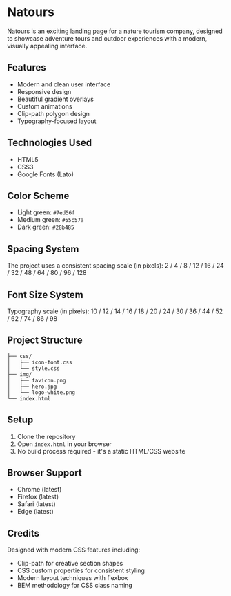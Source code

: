 # Natours

Natours is an exciting landing page for a nature tourism company, designed to showcase adventure tours and outdoor experiences with a modern, visually appealing interface.

## Features

- Modern and clean user interface
- Responsive design
- Beautiful gradient overlays
- Custom animations
- Clip-path polygon design
- Typography-focused layout

## Technologies Used

- HTML5
- CSS3
- Google Fonts (Lato)

## Color Scheme

- Light green: `#7ed56f`
- Medium green: `#55c57a`
- Dark green: `#28b485`

## Spacing System

The project uses a consistent spacing scale (in pixels):
2 / 4 / 8 / 12 / 16 / 24 / 32 / 48 / 64 / 80 / 96 / 128

## Font Size System

Typography scale (in pixels):
10 / 12 / 14 / 16 / 18 / 20 / 24 / 30 / 36 / 44 / 52 / 62 / 74 / 86 / 98

## Project Structure

```
├── css/
│   ├── icon-font.css
│   └── style.css
├── img/
│   ├── favicon.png
│   ├── hero.jpg
│   └── logo-white.png
└── index.html
```

## Setup

1. Clone the repository
2. Open `index.html` in your browser
3. No build process required - it's a static HTML/CSS website

## Browser Support

- Chrome (latest)
- Firefox (latest)
- Safari (latest)
- Edge (latest)

## Credits

Designed with modern CSS features including:

- Clip-path for creative section shapes
- CSS custom properties for consistent styling
- Modern layout techniques with flexbox
- BEM methodology for CSS class naming
